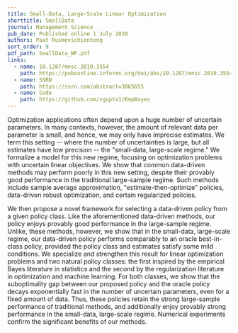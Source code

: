 ```yaml
---
title: Small-Data, Large-Scale Linear Optimization
shorttitle: SmallData
journal: Management Science
pub_date: Published online 1 July 2020
authors: Paat Rusmevichientong
sort_order: 9
pdf_path: SmallData_WP.pdf
links:
  - name: 10.1287/mnsc.2019.3554
    path: https://pubsonline.informs.org/doi/abs/10.1287/mnsc.2019.3554
  - name: SSRN
    path: https://ssrn.com/abstract=3065655
  - name: Code
    path: https://github.com/vgupta1/EmpBayes
---
```

Optimization applications often depend upon a huge number of uncertain parameters.  In many contexts, however, the amount of relevant data per parameter is small, and hence,  we may only have  imprecise estimates.  We term this setting -- where the number of uncertainties is large, but all estimates have low precision -- the "small-data, large-scale regime."  We formalize a model for this new regime, focusing on optimization problems with uncertain linear objectives.  We show that common data-driven methods may perform poorly in this new setting, despite their provably good performance in the traditional large-sample regime.  Such methods include sample average approximation, "estimate-then-optimize" policies, data-driven robust optimization, and certain regularized policies.  

We then propose a novel framework for selecting a data-driven policy from a given policy class.  Like the aforementioned data-driven methods, our policy enjoys provably good performance in the large-sample regime.  Unlike, these methods, however, we show 
that in the small-data, large-scale regime, our data-driven policy performs comparably to an oracle best-in-class policy, provided the policy class and estimates satisfy some mild conditions.  We specialize and strengthen this result for linear optimization problems and two natural policy classes: the first inspired by the empirical Bayes literature in statistics and the second by the regularization literature in optimization and machine learning.  For both classes, we show that the suboptimality gap between our proposed policy and the oracle policy decays exponentially fast in the number of uncertain parameters, even for a fixed amount of data.  Thus, these policies retain the strong large-sample performance of traditional methods, and additionally enjoy provably strong performance in the small-data, large-scale regime. Numerical experiments confirm the significant benefits of our methods.

